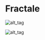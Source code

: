 # Fractale

![alt_tag](https://cloud.githubusercontent.com/assets/16048257/23415027/31f4696a-fdde-11e6-9d50-ec16d1afbe0e.png)

![alt_tag](https://cloud.githubusercontent.com/assets/16048257/23414974/02b20f22-fdde-11e6-8590-94624f2cf7c5.png)
